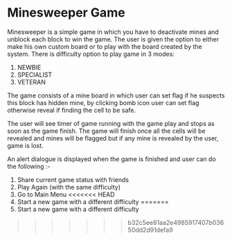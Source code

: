 # Minesweeper Game
Minesweeper is a simple game in which you have to deactivate mines and unblock each block to win the game.
The user is given the option to either make his own custom board or to play with the board created by the system. There is difficulty option to play game in 3 modes:
 1. NEWBIE
 2. SPECIALIST 
 3. VETERAN

The game consists of a mine board in which user can set flag if he suspects this block has hidden mine, by clicking bomb icon user can set flag otherwise reveal if finding the cell to be safe.

The user will see timer of game running with the game play and stops as soon as the game finish. The game will finish once all the cells will be revealed and mines will be flagged but if any mine is revealed by the user, game is lost.

An alert dialogue is displayed when the game is finished and user can do the following :- 

1. Share current game status with friends
2. Play Again (with the same difficulty)
3. Go to Main Menu
<<<<<<< HEAD
4. Start a new game with a different difficulty
=======
4. Start a new game with a different difficulty
>>>>>>> b32c5ee81aa2e4985917407b03650dd2d91defa9
